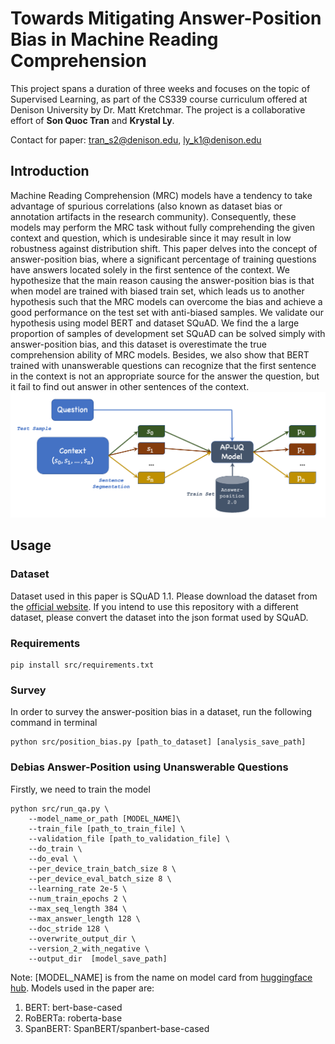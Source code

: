 # Towards Mitigating Answer-Position Bias in Machine Reading Comprehension
This project spans a duration of three weeks and focuses on the topic of Supervised Learning, as part of the CS339 course curriculum offered at Denison University by Dr. Matt Kretchmar. The project is a collaborative effort of **Son Quoc Tran** and **Krystal Ly**.

Contact for paper: tran_s2@denison.edu, ly_k1@denison.edu
## Introduction
Machine Reading Comprehension (MRC) models have a tendency to take advantage of spurious correlations (also known as dataset bias or annotation artifacts in the research community). Consequently, these models may perform the MRC task without fully comprehending the given context and question, which is undesirable since it may result in low robustness against distribution shift. This paper delves into the concept of answer-position bias, where a significant percentage of training questions have answers located solely in the first sentence of the context. We hypothesize that the main reason causing the answer-position bias is that when model are trained with biased train set, which leads us to another hypothesis such that the MRC models can overcome the bias and achieve a good performance on the test set with anti-biased samples. We validate our hypothesis using model BERT and dataset SQuAD. We find the a large proportion of samples of development set SQuAD can be solved simply with answer-position bias, and this dataset is overestimate the true comprehension ability of MRC models. Besides, we also show that BERT trained with unanswerable questions can recognize that the first sentence in the context is not an appropriate source for the answer the question, but it fail to find out answer in other sentences of the context.
![Debiasing Answer-Position using Unanswerable Questions](images/pipeline.png)
## Usage
### Dataset
Dataset used in this paper is SQuAD 1.1. Please download the dataset from the [official website](https://rajpurkar.github.io/SQuAD-explorer/). If you intend to use this repository with a different dataset, please convert the dataset into the json format used by SQuAD.
### Requirements
```
pip install src/requirements.txt
```
### Survey
In order to survey the answer-position bias in a dataset, run the following command in terminal
```
python src/position_bias.py [path_to_dataset] [analysis_save_path]
```
### Debias Answer-Position using Unanswerable Questions
Firstly, we need to train the model
```
python src/run_qa.py \
    --model_name_or_path [MODEL_NAME]\
    --train_file [path_to_train_file] \
    --validation_file [path_to_validation_file] \
    --do_train \
    --do_eval \
    --per_device_train_batch_size 8 \
    --per_device_eval_batch_size 8 \
    --learning_rate 2e-5 \
    --num_train_epochs 2 \
    --max_seq_length 384 \
    --max_answer_length 128 \
    --doc_stride 128 \
    --overwrite_output_dir \
    --version_2_with_negative \
    --output_dir  [model_save_path]
```
Note: [MODEL_NAME] is from the name on model card from [huggingface hub](https://huggingface.co/models). Models used in the paper are:


1.   BERT: bert-base-cased
2.   RoBERTa: roberta-base
3.   SpanBERT: SpanBERT/spanbert-base-cased

